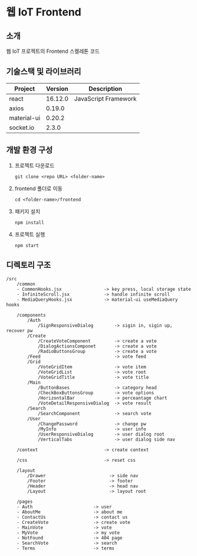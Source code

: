 # 웹 IoT Frontend

<!-- 필수 항목 -->

## 소개
웹 IoT 프로젝트의 Frontend 스켈레톤 코드

<!-- 필수 항목 -->

## 기술스택 및 라이브러리

| Project | Version | Description |
| ------- | ------- | ----------- |
| react | 16.12.0 | JavaScript Framework |
| axios | 0.19.0 |  |
| material-ui | 0.20.2 |  |
| socket.io | 2.3.0 |  |

<!-- 필수 항목 -->

## 개발 환경 구성

1. 프로젝트 다운로드
    ```
    git clone <repo URL> <folder-name>
    ```

2. frontend 폴더로 이동
    ```
    cd <folder-name>/frontend
    ```

3. 패키지 설치
    ```
    npm install
    ```

4. 프로젝트 실행
    ```
    npm start
    ```


## 디렉토리 구조

```
/src
	/common
	- CommonHooks.jsx                -> key press, local storage state
	- InfiniteScroll.jsx             -> handle infinite scroll
	- MediaQueryHooks.jsx            -> material-ui useMediaQuery hooks

	/components
		/Auth
			/SignResponsiveDialog        -> sigin in, sigin up, recover pw
		/Create
			/CreateVoteComponent         -> create a vote
			/DialogActionsComponet       -> create a vote
			/RadioButtonsGroup           -> create a vote
		/Feed                            -> vote feed
		/Grid
			/VoteGridItem                -> vote item
			/VoteGridList                -> vote root
			/VoteGridTitle               -> vote title
		/Main
			/ButtonBases                 -> category head
			/CheckBoxButtonsGroup        -> vote options
			/HorizontalBar               -> perceantage chart
			/VoteDetailResponsiveDialog  -> vote result
		/Search
			/SearchComponent             -> search vote
		/User
			/ChangePassword              -> change pw
			/MyInfo                      -> user info
			/UserResponsiveDialog        -> user dialog root
			/VerticalTabs                -> user dialog side nav

	/context                         -> create context

	/css                             -> reset css

	/layout
		/Drawer                        -> side nav
		/Footer                        -> footer
		/Header                        -> head nav
		/Layout                        -> layout root

	/pages
	- Auth                       -> user
	- AboutMe                    -> about me
	- ContactUs                  -> contact us
	- CreateVote                 -> create vote
	- MainVote                   -> vote
	- MyVote                     -> my vote
	- NotFound                   -> 404 page
	- SearchVote                 -> search
	- Terms                 	 -> terms
```
